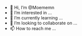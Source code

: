 - 👋 Hi, I’m @Moememn
- 👀 I’m interested in ...
- 🌱 I’m currently learning ...
- 💞️ I’m looking to collaborate on ...
- 📫 How to reach me ...

<!---
Moememn/Moememn is a ✨ special ✨ repository because its `README.md` (this file) appears on your GitHub profile.
You can click the Preview link to take a look at your changes.
--->
